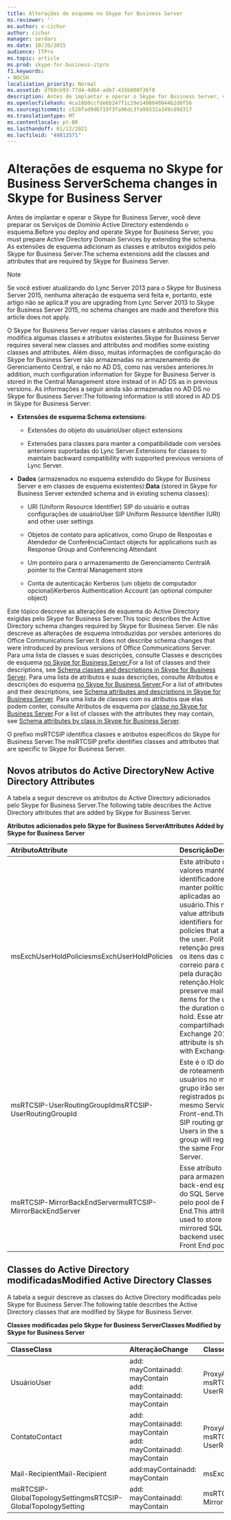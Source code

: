 ```yaml
---
title: Alterações de esquema no Skype for Business Server
ms.reviewer: ''
ms.author: v-cichur
author: cichur
manager: serdars
ms.date: 10/20/2015
audience: ITPro
ms.topic: article
ms.prod: skype-for-business-itpro
f1.keywords:
- NOCSH
localization_priority: Normal
ms.assetid: d760cb93-77d4-4d64-adb7-416b808f36f8
description: Antes de implantar e operar o Skype for Business Server, você deve preparar os Serviços de Domínio Active Directory estendendo o esquema. As extensões de esquema adicionam as classes e atributos exigidos pelo Skype for Business Server.
ms.openlocfilehash: 4ca18b0ccfde6b247f1c29e140004804462d0f56
ms.sourcegitcommit: c528fad9db719f3fa96dc3fa99332a349cd9d317
ms.translationtype: MT
ms.contentlocale: pt-BR
ms.lasthandoff: 01/12/2021
ms.locfileid: "49813571"
---
```

# <a name="schema-changes-in-skype-for-business-server"></a><span data-ttu-id="c5b58-104">Alterações de esquema no Skype for Business Server</span><span class="sxs-lookup"><span data-stu-id="c5b58-104">Schema changes in Skype for Business Server</span></span>
 
<span data-ttu-id="c5b58-105">Antes de implantar e operar o Skype for Business Server, você deve preparar os Serviços de Domínio Active Directory estendendo o esquema.</span><span class="sxs-lookup"><span data-stu-id="c5b58-105">Before you deploy and operate Skype for Business Server, you must prepare Active Directory Domain Services by extending the schema.</span></span> <span data-ttu-id="c5b58-106">As extensões de esquema adicionam as classes e atributos exigidos pelo Skype for Business Server.</span><span class="sxs-lookup"><span data-stu-id="c5b58-106">The schema extensions add the classes and attributes that are required by Skype for Business Server.</span></span>

> [!NOTE]
> <span data-ttu-id="c5b58-107">Se você estiver atualizando do Lync Server 2013 para o Skype for Business Server 2015, nenhuma alteração de esquema será feita e, portanto, este artigo não se aplica.</span><span class="sxs-lookup"><span data-stu-id="c5b58-107">If you are upgrading from Lync Server 2013 to Skype for Business Server 2015, no schema changes are made and therefore this article does not apply.</span></span>
  
<span data-ttu-id="c5b58-108">O Skype for Business Server requer várias classes e atributos novos e modifica algumas classes e atributos existentes.</span><span class="sxs-lookup"><span data-stu-id="c5b58-108">Skype for Business Server requires several new classes and attributes and modifies some existing classes and attributes.</span></span> <span data-ttu-id="c5b58-109">Além disso, muitas informações de configuração do Skype for Business Server são armazenadas no armazenamento de Gerenciamento Central, e não no AD DS, como nas versões anteriores.</span><span class="sxs-lookup"><span data-stu-id="c5b58-109">In addition, much configuration information for Skype for Business Server is stored in the Central Management store instead of in AD DS as in previous versions.</span></span> <span data-ttu-id="c5b58-110">As informações a seguir ainda são armazenadas no AD DS no Skype for Business Server:</span><span class="sxs-lookup"><span data-stu-id="c5b58-110">The following information is still stored in AD DS in Skype for Business Server:</span></span>
  
- <span data-ttu-id="c5b58-111">**Extensões de esquema**:</span><span class="sxs-lookup"><span data-stu-id="c5b58-111">**Schema extensions**:</span></span>
    
  - <span data-ttu-id="c5b58-112">Extensões do objeto do usuário</span><span class="sxs-lookup"><span data-stu-id="c5b58-112">User object extensions</span></span>
    
  - <span data-ttu-id="c5b58-113">Extensões para classes para manter a compatibilidade com versões anteriores suportadas do Lync Server.</span><span class="sxs-lookup"><span data-stu-id="c5b58-113">Extensions for classes to maintain backward compatibility with supported previous versions of Lync Server.</span></span>
    
- <span data-ttu-id="c5b58-114">**Dados** (armazenados no esquema estendido do Skype for Business Server e em classes de esquema existentes):</span><span class="sxs-lookup"><span data-stu-id="c5b58-114">**Data** (stored in Skype for Business Server extended schema and in existing schema classes):</span></span>
    
  - <span data-ttu-id="c5b58-115">URI (Uniform Resource Identifier) SIP do usuário e outras configurações de usuário</span><span class="sxs-lookup"><span data-stu-id="c5b58-115">User SIP Uniform Resource Identifier (URI) and other user settings</span></span>
    
  - <span data-ttu-id="c5b58-116">Objetos de contato para aplicativos, como Grupo de Respostas e Atendedor de Conferência</span><span class="sxs-lookup"><span data-stu-id="c5b58-116">Contact objects for applications such as Response Group and Conferencing Attendant</span></span>
    
  - <span data-ttu-id="c5b58-117">Um ponteiro para o armazenamento de Gerenciamento Central</span><span class="sxs-lookup"><span data-stu-id="c5b58-117">A pointer to the Central Management store</span></span>
    
  - <span data-ttu-id="c5b58-118">Conta de autenticação Kerberos (um objeto de computador opcional)</span><span class="sxs-lookup"><span data-stu-id="c5b58-118">Kerberos Authentication Account (an optional computer object)</span></span>
    
<span data-ttu-id="c5b58-119">Este tópico descreve as alterações de esquema do Active Directory exigidas pelo Skype for Business Server.</span><span class="sxs-lookup"><span data-stu-id="c5b58-119">This topic describes the Active Directory schema changes required by Skype for Business Server.</span></span> <span data-ttu-id="c5b58-120">Ele não descreve as alterações de esquema introduzidas por versões anteriores do Office Communications Server.</span><span class="sxs-lookup"><span data-stu-id="c5b58-120">It does not describe schema changes that were introduced by previous versions of Office Communications Server.</span></span> <span data-ttu-id="c5b58-121">Para uma lista de classes e suas descrições, consulte Classes e descrições de esquema [no Skype for Business Server.](schema-classes-and-descriptions.md)</span><span class="sxs-lookup"><span data-stu-id="c5b58-121">For a list of classes and their descriptions, see [Schema classes and descriptions in Skype for Business Server](schema-classes-and-descriptions.md).</span></span> <span data-ttu-id="c5b58-122">Para uma lista de atributos e suas descrições, consulte Atributos e descrições do esquema [no Skype for Business Server.](schema-attributes-and-descriptions.md)</span><span class="sxs-lookup"><span data-stu-id="c5b58-122">For a list of attributes and their descriptions, see [Schema attributes and descriptions in Skype for Business Server](schema-attributes-and-descriptions.md).</span></span> <span data-ttu-id="c5b58-123">Para uma lista de classes com os atributos que elas podem conter, consulte Atributos de esquema por [classe no Skype for Business Server](schema-attributes-by-class.md).</span><span class="sxs-lookup"><span data-stu-id="c5b58-123">For a list of classes with the attributes they may contain, see [Schema attributes by class in Skype for Business Server](schema-attributes-by-class.md).</span></span>
  
<span data-ttu-id="c5b58-124">O prefixo msRTCSIP identifica classes e atributos específicos do Skype for Business Server.</span><span class="sxs-lookup"><span data-stu-id="c5b58-124">The msRTCSIP prefix identifies classes and attributes that are specific to Skype for Business Server.</span></span>
  
## <a name="new-active-directory-attributes"></a><span data-ttu-id="c5b58-125">Novos atributos do Active Directory</span><span class="sxs-lookup"><span data-stu-id="c5b58-125">New Active Directory Attributes</span></span>

<span data-ttu-id="c5b58-126">A tabela a seguir descreve os atributos do Active Directory adicionados pelo Skype for Business Server.</span><span class="sxs-lookup"><span data-stu-id="c5b58-126">The following table describes the Active Directory attributes that are added by Skype for Business Server.</span></span>
  
<span data-ttu-id="c5b58-127">**Atributos adicionados pelo Skype for Business Server**</span><span class="sxs-lookup"><span data-stu-id="c5b58-127">**Attributes Added by Skype for Business Server**</span></span>

|<span data-ttu-id="c5b58-128">**Atributo**</span><span class="sxs-lookup"><span data-stu-id="c5b58-128">**Attribute**</span></span>|<span data-ttu-id="c5b58-129">**Descrição**</span><span class="sxs-lookup"><span data-stu-id="c5b58-129">**Description**</span></span>|
|:-----|:-----|
|<span data-ttu-id="c5b58-130">msExchUserHoldPolicies</span><span class="sxs-lookup"><span data-stu-id="c5b58-130">msExchUserHoldPolicies</span></span>  <br/> |<span data-ttu-id="c5b58-131">Este atributo de vários valores mantém identificadores para manter políticas aplicadas ao usuário.</span><span class="sxs-lookup"><span data-stu-id="c5b58-131">This multi-value attribute holds identifiers for hold policies that apply to the user.</span></span> <span data-ttu-id="c5b58-132">Políticas de retenção preservam os itens das caixas de correio para o usuário pela duração da retenção.</span><span class="sxs-lookup"><span data-stu-id="c5b58-132">Hold policies preserve mailbox items for the user for the duration of the hold.</span></span> <span data-ttu-id="c5b58-133">Esse atributo é compartilhado com o Exchange 2013.</span><span class="sxs-lookup"><span data-stu-id="c5b58-133">This attribute is shared with Exchange 2013.</span></span>  <br/> |
|<span data-ttu-id="c5b58-134">msRTCSIP-UserRoutingGroupId</span><span class="sxs-lookup"><span data-stu-id="c5b58-134">msRTCSIP-UserRoutingGroupId</span></span>  <br/> |<span data-ttu-id="c5b58-p106">Este é o ID do grupo de roteamento SIP. Os usuários no mesmo grupo irão ser registrados para o mesmo Servidor de Front-end.</span><span class="sxs-lookup"><span data-stu-id="c5b58-p106">This is the SIP routing group ID. Users in the same group will register to the same Front End Server.</span></span>  <br/> |
|<span data-ttu-id="c5b58-137">msRTCSIP-MirrorBackEndServer</span><span class="sxs-lookup"><span data-stu-id="c5b58-137">msRTCSIP-MirrorBackEndServer</span></span>  <br/> |<span data-ttu-id="c5b58-138">Esse atributo é usado para armazenar o back-end espelhado do SQL Server usado pelo pool de Front-End.</span><span class="sxs-lookup"><span data-stu-id="c5b58-138">This attribute is used to store the mirrored SQL Server backend used by the Front End pool.</span></span>  <br/> |
   
## <a name="modified-active-directory-classes"></a><span data-ttu-id="c5b58-139">Classes do Active Directory modificadas</span><span class="sxs-lookup"><span data-stu-id="c5b58-139">Modified Active Directory Classes</span></span>

<span data-ttu-id="c5b58-140">A tabela a seguir descreve as classes do Active Directory modificadas pelo Skype for Business Server.</span><span class="sxs-lookup"><span data-stu-id="c5b58-140">The following table describes the Active Directory classes that are modified by Skype for Business Server.</span></span>
  
<span data-ttu-id="c5b58-141">**Classes modificadas pelo Skype for Business Server**</span><span class="sxs-lookup"><span data-stu-id="c5b58-141">**Classes Modified by Skype for Business Server**</span></span>

|<span data-ttu-id="c5b58-142">**Classe**</span><span class="sxs-lookup"><span data-stu-id="c5b58-142">**Class**</span></span>|<span data-ttu-id="c5b58-143">**Alteração**</span><span class="sxs-lookup"><span data-stu-id="c5b58-143">**Change**</span></span>|<span data-ttu-id="c5b58-144">**Classe ou atributo**</span><span class="sxs-lookup"><span data-stu-id="c5b58-144">**Class or Attribute**</span></span>|
|:-----|:-----|:-----|
|<span data-ttu-id="c5b58-145">Usuário</span><span class="sxs-lookup"><span data-stu-id="c5b58-145">User</span></span>  <br/> |<span data-ttu-id="c5b58-146">add: mayContain</span><span class="sxs-lookup"><span data-stu-id="c5b58-146">add: mayContain</span></span>  <br/> <span data-ttu-id="c5b58-147">add: mayContain</span><span class="sxs-lookup"><span data-stu-id="c5b58-147">add: mayContain</span></span>  <br/> |<span data-ttu-id="c5b58-148">ProxyAddresses</span><span class="sxs-lookup"><span data-stu-id="c5b58-148">ProxyAddresses</span></span>  <br/> <span data-ttu-id="c5b58-149">msRTCSIP-UserRoutingGroupId</span><span class="sxs-lookup"><span data-stu-id="c5b58-149">msRTCSIP-UserRoutingGroupId</span></span>  <br/> |
|<span data-ttu-id="c5b58-150">Contato</span><span class="sxs-lookup"><span data-stu-id="c5b58-150">Contact</span></span>  <br/> |<span data-ttu-id="c5b58-151">add: mayContain</span><span class="sxs-lookup"><span data-stu-id="c5b58-151">add: mayContain</span></span>  <br/> <span data-ttu-id="c5b58-152">add: mayContain</span><span class="sxs-lookup"><span data-stu-id="c5b58-152">add: mayContain</span></span>  <br/> |<span data-ttu-id="c5b58-153">ProxyAddresses</span><span class="sxs-lookup"><span data-stu-id="c5b58-153">ProxyAddresses</span></span>  <br/> <span data-ttu-id="c5b58-154">msRTCSIP-UserRoutingGroupId</span><span class="sxs-lookup"><span data-stu-id="c5b58-154">msRTCSIP-UserRoutingGroupId</span></span>  <br/> |
|<span data-ttu-id="c5b58-155">Mail-Recipient</span><span class="sxs-lookup"><span data-stu-id="c5b58-155">Mail-Recipient</span></span>  <br/> |<span data-ttu-id="c5b58-156">add:mayContain</span><span class="sxs-lookup"><span data-stu-id="c5b58-156">add: mayContain</span></span>  <br/> |<span data-ttu-id="c5b58-157">msExchUserHoldPolicies</span><span class="sxs-lookup"><span data-stu-id="c5b58-157">msExchUserHoldPolicies</span></span>  <br/> |
|<span data-ttu-id="c5b58-158">msRTCSIP-GlobalTopologySetting</span><span class="sxs-lookup"><span data-stu-id="c5b58-158">msRTCSIP-GlobalTopologySetting</span></span>  <br/> |<span data-ttu-id="c5b58-159">add: mayContain</span><span class="sxs-lookup"><span data-stu-id="c5b58-159">add: mayContain</span></span>  <br/> |<span data-ttu-id="c5b58-160">msRTCSIP-MirrorBackEndServer</span><span class="sxs-lookup"><span data-stu-id="c5b58-160">msRTCSIP-MirrorBackEndServer</span></span>  <br/> |
   

